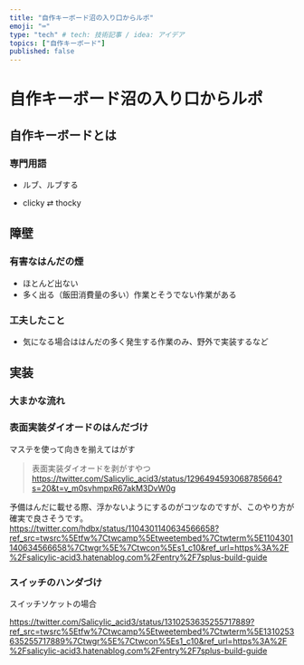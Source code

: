 ```yaml
---
title: "自作キーボード沼の入り口からルポ"
emoji: "⌨️"
type: "tech" # tech: 技術記事 / idea: アイデア
topics: ["自作キーボード"]
published: false
---
```


# 自作キーボード沼の入り口からルポ

## 自作キーボードとは

### 専門用語

- ルブ、ルブする

- clicky ⇄ thocky

## 障壁

### 有害なはんだの煙

- ほとんど出ない
- 多く出る（飯田消費量の多い）作業とそうでない作業がある

### 工夫したこと

- 気になる場合ははんだの多く発生する作業のみ、野外で実装するなど



###

## 実装

### 大まかな流れ

### 表面実装ダイオードのはんだづけ

マステを使って向きを揃えてはがす

> 表面実装ダイオードを剥がすやつ
https://twitter.com/Salicylic_acid3/status/1296494593068785664?s=20&t=v_m0svhmpxR67akM3DvW0g


予備はんだに載せる際、浮かないようにするのがコツなのですが、このやり方が確実で良さそうです。
https://twitter.com/hdbx/status/1104301140634566658?ref_src=twsrc%5Etfw%7Ctwcamp%5Etweetembed%7Ctwterm%5E1104301140634566658%7Ctwgr%5E%7Ctwcon%5Es1_c10&ref_url=https%3A%2F%2Fsalicylic-acid3.hatenablog.com%2Fentry%2F7splus-build-guide

### スイッチのハンダづけ

スイッチソケットの場合

https://twitter.com/Salicylic_acid3/status/1310253635255717889?ref_src=twsrc%5Etfw%7Ctwcamp%5Etweetembed%7Ctwterm%5E1310253635255717889%7Ctwgr%5E%7Ctwcon%5Es1_c10&ref_url=https%3A%2F%2Fsalicylic-acid3.hatenablog.com%2Fentry%2F7splus-build-guide
